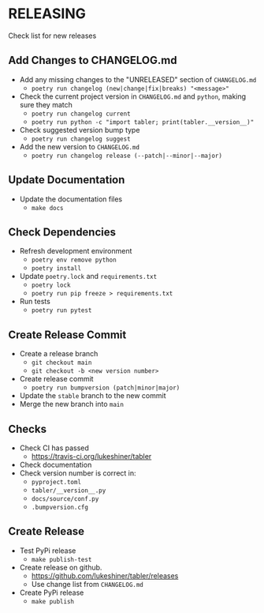 # RELEASING

Check list for new releases

## Add Changes to CHANGELOG.md

- Add any missing changes to the "UNRELEASED" section of `CHANGELOG.md`
  - `poetry run changelog (new|change|fix|breaks) "<message>"`
- Check the current project version in `CHANGELOG.md` and `python`, making sure they match
  - `poetry run changelog current`
  - `poetry run python -c "import tabler; print(tabler.__version__)"`
- Check suggested version bump type
  - `poetry run changelog suggest`
- Add the new version to `CHANGELOG.md`
  - `poetry run changelog release (--patch|--minor|--major)`

## Update Documentation

- Update the documentation files
  - `make docs`

## Check Dependencies

- Refresh development environment
  - `poetry env remove python`
  - `poetry install`
- Update `poetry.lock` and `requirements.txt`
  - `poetry lock`
  - `poetry run pip freeze > requirements.txt`
- Run tests
  - `poetry run pytest`

## Create Release Commit

- Create a release branch
  - `git checkout main`
  - `git checkout -b <new version number>`
- Create release commit
  - `poetry run bumpversion (patch|minor|major)`
- Update the `stable` branch to the new commit
- Merge the new branch into `main`

## Checks

- Check CI has passed
  - <https://travis-ci.org/lukeshiner/tabler>
- Check documentation
- Check version number is correct in:
  - `pyproject.toml`
  - `tabler/__version__.py`
  - `docs/source/conf.py`
  - `.bumpversion.cfg`

## Create Release

- Test PyPi release
  - `make publish-test`
- Create release on github.
  - <https://github.com/lukeshiner/tabler/releases>
  - Use change list from `CHANGELOG.md`
- Create PyPi release
  - `make publish`
